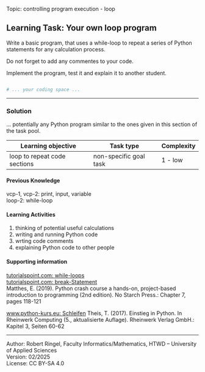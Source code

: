 Topic: controlling program execution - loop

## Learning Task: Your own loop program

Write a basic program, that uses a while-loop to repeat a series of Python statements for any calculation process.

Do not forget to add any commentes to your code.

Implement the program, test it and explain it to another student.

``` python

# ... your coding space ...


```

---------------------------------------

### Solution

... potentially any Python program similar to the ones given in this section of the task pool.

| **Learning objective**                         | **Task type**   | **Complexity** |
| ---------------------------------------------- | --------------- | -------------- |
| loop to repeat code sections                   | non-specific goal task | 1 - low |  

#### Previous Knowledge

vcp-1, vcp-2: print, input, variable  
loop-2: while-loop  

#### Learning Activities

1) thinking of potential useful calculations
2) writing and running Python code
3) wrting code comments
4) explaining Python code to other people

#### Supporting information

[tutorialspoint.com: while-loops](https://www.tutorialspoint.com/python/python_while_loops.htm)  
[tutorialspoint.com: break-Statement](https://www.tutorialspoint.com/python/python_break_statement.htm)  
Matthes, E. (2019). Python crash course a hands-on, project-based introduction to programming (2nd edition). No Starch Press.: Chapter 7, pages 118-121

[www.python-kurs.eu: Schleifen](https://python-kurs.eu/python3_schleifen.php)
Theis, T. (2017). Einstieg in Python. In Rheinwerk Computing (5., aktualisierte Auflage). Rheinwerk Verlag GmbH.: Kapitel 3, Seiten 60-62

---------------------------------------

Author: Robert Ringel, Faculty Informatics/Mathematics, HTWD – University of Applied Sciences  
Version: 02/2025  
License: CC BY-SA 4.0